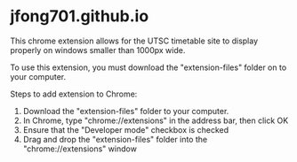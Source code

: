# jfong701.github.io
This chrome extension allows for the UTSC timetable site to display properly on windows smaller than 1000px wide.

To use this extension, you must download the "extension-files" folder on to your computer.

Steps to add extension to Chrome:
1. Download the "extension-files" folder to your computer.
2. In Chrome, type "chrome://extensions" in the address bar, then click OK
3. Ensure that the "Developer mode" checkbox is checked
4. Drag and drop the "extension-files" folder into the "chrome://extensions" window
